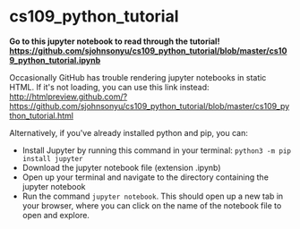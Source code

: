# cs109_python_tutorial



**Go to this jupyter notebook to read through the tutorial! https://github.com/sjohnsonyu/cs109_python_tutorial/blob/master/cs109_python_tutorial.ipynb**

Occasionally GitHub has trouble rendering jupyter notebooks in static HTML. If it's not loading, you can use this link instead:
http://htmlpreview.github.com/?https://github.com/sjohnsonyu/cs109_python_tutorial/blob/master/cs109_python_tutorial.html

Alternatively, if you've already installed python and pip, you can:
- Install Jupyter by running this command in your terminal:  `python3 -m pip install jupyter`
- Download the jupyter notebook file (extension .ipynb) 
- Open up your terminal and navigate to the directory containing the jupyter notebook
- Run the command `jupyter notebook`. This should open up a new tab in your browser, where you can click on the name of the notebook file to open and explore.

